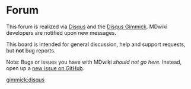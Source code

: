 Forum
=====

This forum is realized via [Disqus](https://disqus.com) and the [Disqus Gimmick](gimmicks.md). MDwiki developers are notified upon new messages.

This board is intended for general discussion, help and support requests, but **not** bug reports.

Note: Bugs or issues you have with MDwiki *should not go here*. Instead, open up a [new issue on GitHub](https://github.com/Dynalon/mdwiki/issues).

[gimmick:disqus](mdwiki)
